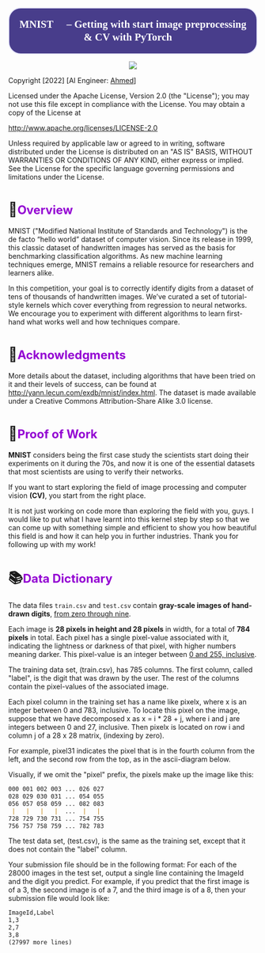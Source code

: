 <h1 style='background:DarkSlateBlue;
          border-radius: 25px;
          padding: 20px;
          color:white;
          font-size:21px;
          border: 2px solid Lavender;
          font-family:cursive;
          text-align:center'><b>MNIST 🔢 – Getting with start image preprocessing & CV with PyTorch <img width="15" height="20" src='https://i.imgur.com/IvbSjzm.png'/></b></h1>

<center>
    <img src='https://i.imgur.com/fgb7eXs.jpeg'>
</center>

Copyright [2022] [AI Engineer: [Ahmed](https://www.kaggle.com/dsxavier/)]

Licensed under the Apache License, Version 2.0 (the "License");
you may not use this file except in compliance with the License.
You may obtain a copy of the License at

   http://www.apache.org/licenses/LICENSE-2.0

Unless required by applicable law or agreed to in writing, software
distributed under the License is distributed on an "AS IS" BASIS,
WITHOUT WARRANTIES OR CONDITIONS OF ANY KIND, either express or implied.
See the License for the specific language governing permissions and
limitations under the License.

# 📖<font size='5' color='DarkViolet'>Overview</font>

MNIST ("Modified National Institute of Standards and Technology") is the de facto “hello world” dataset of computer vision. Since its release in 1999, this classic dataset of handwritten images has served as the basis for benchmarking classification algorithms. As new machine learning techniques emerge, MNIST remains a reliable resource for researchers and learners alike.

In this competition, your goal is to correctly identify digits from a dataset of tens of thousands of handwritten images. We’ve curated a set of tutorial-style kernels which cover everything from regression to neural networks. We encourage you to experiment with different algorithms to learn first-hand what works well and how techniques compare.

# 📝<font size='5' color='DarkViolet'>Acknowledgments</font>

More details about the dataset, including algorithms that have been tried on it and their levels of success, can be found at http://yann.lecun.com/exdb/mnist/index.html. The dataset is made available under a Creative Commons Attribution-Share Alike 3.0 license.

# 📝<font size='5' color='DarkViolet'>Proof of Work</font>

**MNIST** considers being the first case study the scientists start doing their experiments on it during the 70s, and now it is one of the essential datasets that most scientists are using to verify their networks. 

If you want to start exploring the field of image processing and computer vision **(CV)**, you start from the right place. 

It is not just working on code more than exploring the field with you, guys. I would like to put what I have learnt into this kernel step by step so that we can come up with something simple and efficient to show you how beautiful this field is and how it can help you in further industries. Thank you for following up with my work!

# 📚<font size='5' color='DarkViolet'>Data Dictionary</font>

The data files `train.csv` and `test.csv` contain **gray-scale images of hand-drawn digits**, <u>from zero through nine</u>.

Each image is **28 pixels in height and 28 pixels** in width, for a total of **784 pixels** in total. Each pixel has a single pixel-value associated with it, indicating the lightness or darkness of that pixel, with higher numbers meaning darker. This pixel-value is an integer between <u>0 and 255, inclusive</u>.

The training data set, (train.csv), has 785 columns. The first column, called "label", is the digit that was drawn by the user. The rest of the columns contain the pixel-values of the associated image.

Each pixel column in the training set has a name like pixelx, where x is an integer between 0 and 783, inclusive. To locate this pixel on the image, suppose that we have decomposed x as x = i * 28 + j, where i and j are integers between 0 and 27, inclusive. Then pixelx is located on row i and column j of a 28 x 28 matrix, (indexing by zero).

For example, pixel31 indicates the pixel that is in the fourth column from the left, and the second row from the top, as in the ascii-diagram below.

Visually, if we omit the "pixel" prefix, the pixels make up the image like this:

```markdown
000 001 002 003 ... 026 027
028 029 030 031 ... 054 055
056 057 058 059 ... 082 083
 |   |   |   |  ...  |   |
728 729 730 731 ... 754 755
756 757 758 759 ... 782 783 
```

The test data set, (test.csv), is the same as the training set, except that it does not contain the "label" column.

Your submission file should be in the following format: For each of the 28000 images in the test set, output a single line containing the ImageId and the digit you predict. For example, if you predict that the first image is of a 3, the second image is of a 7, and the third image is of a 8, then your submission file would look like:

```markdown
ImageId,Label
1,3
2,7
3,8 
(27997 more lines)
```
